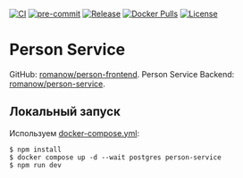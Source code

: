 [![CI](https://github.com/Romanow/person-frontend/actions/workflows/build.yml/badge.svg?branch=master)](https://github.com/Romanow/person-frontend/actions/workflows/build.yml)
[![pre-commit](https://img.shields.io/badge/pre--commit-enabled-brightgreen?logo=pre-commit)](https://github.com/pre-commit/pre-commit)
[![Release](https://img.shields.io/github/v/release/Romanow/person-frontend?logo=github&sort=semver)](https://github.com/Romanow/person-frontend/releases/latest)
[![Docker Pulls](https://img.shields.io/docker/pulls/romanowalex/person-frontend?logo=docker)](https://hub.docker.com/r/romanowalex/person-frontend)
[![License](https://img.shields.io/github/license/Romanow/person-frontend)](https://github.com/Romanow/person-frontend/blob/main/LICENSE)

# Person Service

GitHub: [romanow/person-frontend](https://github.com/Romanow/person-frontend).
Person Service Backend: [romanow/person-service](https://github.com/Romanow/person-service).

## Локальный запуск

Используем [docker-compose.yml](docker-compose.yml):

```shell
$ npm install
$ docker compose up -d --wait postgres person-service
$ npm run dev
```
